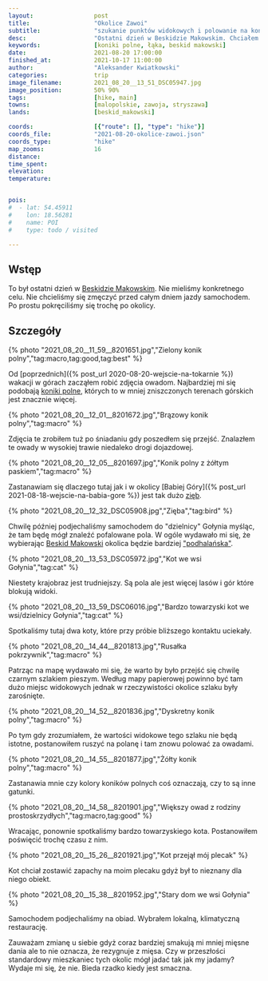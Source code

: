 ```yaml
---
layout:                 post
title:                  "Okolice Zawoi"
subtitle:               "szukanie punktów widokowych i polowanie na koniki polne, oraz koty"
desc:                   "Ostatni dzień w Beskidzie Makowskim. Chciałem porobić zdjęcia krajobrazom, które chyba bardziej kojarzyły mi się z Podhalem."
keywords:               [koniki polne, łąka, beskid makowski]
date:                   2021-08-20 17:00:00
finished_at:            2021-10-17 11:00:00
author:                 "Aleksander Kwiatkowski"
categories:             trip
image_filename:         2021_08_20__13_51_DSC05947.jpg
image_position:         50% 90%
tags:                   [hike, main]
towns:                  [malopolskie, zawoja, stryszawa]
lands:                  [beskid_makowski]

coords:                 [{"route": [], "type": "hike"}]
coords_file:            "2021-08-20-okolice-zawoi.json"
coords_type:            "hike"
map_zooms:              16
distance:               
time_spent:             
elevation:              
temperature:            


pois:
#  - lat: 54.45911
#    lon: 18.56281
#    name: POI
#    type: todo / visited

---
```


[wiki-konik-polny]: https://pl.wikipedia.org/wiki/Konik_polny
[wiki-beskid-makowski]: https://pl.wikipedia.org/wiki/Beskid_Makowski
[wiki-zieba]: https://pl.wikipedia.org/wiki/Zi%C4%99ba_zwyczajna
[wiki-podhale]: https://pl.wikipedia.org/wiki/Podhale


## Wstęp

To był ostatni dzień w [Beskidzie Makowskim][wiki-beskid-makowski]. Nie mieliśmy
konkretnego celu. Nie chcieliśmy się zmęczyć przed całym dniem jazdy
samochodem. Po prostu pokręciliśmy się trochę po okolicy.

## Szczegóły

{% photo "2021_08_20__11_59__8201651.jpg","Zielony konik polny","tag:macro,tag:good,tag:best" %}

Od [poprzednich]({% post_url 2020-08-20-wejscie-na-tokarnie %}) wakacji w górach zacząłem robić
zdjęcia owadom. Najbardziej mi się podobają [koniki polne][wiki-konik-polny],
których to w mniej zniszczonych terenach górskich jest znacznie więcej.

{% photo "2021_08_20__12_01__8201672.jpg","Brązowy konik polny","tag:macro" %}

Zdjęcia te zrobiłem tuż po śniadaniu gdy poszedłem się przejść. Znalazłem
te owady w wysokiej trawie niedaleko drogi dojazdowej.

{% photo "2021_08_20__12_05__8201697.jpg","Konik polny z żółtym paskiem","tag:macro" %}

Zastanawiam się dlaczego tutaj jak i w okolicy
[Babiej Góry]({% post_url 2021-08-18-wejscie-na-babia-gore %}) jest
tak dużo [zięb][wiki-zieba].

{% photo "2021_08_20__12_32_DSC05908.jpg","Zięba","tag:bird" %}

Chwilę później podjechaliśmy samochodem do "dzielnicy" Gołynia
myśląc, że tam będę mógł znaleźć pofalowane pola. W ogóle wydawało mi się,
że wybierając [Beskid Makowski][wiki-beskid-makowski] okolica będzie
bardziej ["podhalańska"][wiki-podhale].

{% photo "2021_08_20__13_53_DSC05972.jpg","Kot we wsi Gołynia","tag:cat" %}

Niestety krajobraz jest trudniejszy. Są pola ale jest więcej lasów i gór które
blokują widoki.

{% photo "2021_08_20__13_59_DSC06016.jpg","Bardzo towarzyski kot we wsi/dzielnicy Gołynia","tag:cat" %}

Spotkaliśmy tutaj dwa koty, które przy próbie bliższego kontaktu
uciekały.

{% photo "2021_08_20__14_44__8201813.jpg","Rusałka pokrzywnik","tag:macro" %}

Patrząc na mapę wydawało mi się, że warto by było przejść się chwilę
czarnym szlakiem pieszym. Według mapy papierowej powinno być tam dużo miejsc widokowych
jednak w rzeczywistości okolice szlaku były zarośnięte.

{% photo "2021_08_20__14_52__8201836.jpg","Dyskretny konik polny","tag:macro" %}

Po tym gdy zrozumiałem, że wartości widokowe tego szlaku nie będą istotne,
postanowiłem ruszyć na polanę i tam znowu polować za owadami.

{% photo "2021_08_20__14_55__8201877.jpg","Żółty konik polny","tag:macro" %}

Zastanawia mnie czy kolory koników polnych coś oznaczają, czy to są inne gatunki.

{% photo "2021_08_20__14_58__8201901.jpg","Większy owad z rodziny prostoskrzydłych","tag:macro,tag:good" %}

Wracając, ponownie spotkaliśmy bardzo towarzyskiego kota. Postanowiłem poświęcić
trochę czasu z nim.

{% photo "2021_08_20__15_26__8201921.jpg","Kot przejął mój plecak" %}

Kot chciał zostawić zapachy na moim plecaku gdyż był to nieznany dla niego obiekt.

{% photo "2021_08_20__15_38__8201952.jpg","Stary dom we wsi Gołynia" %}

Samochodem podjechaliśmy na obiad. Wybrałem lokalną, klimatyczną restaurację.

Zauważam zmianę u siebie gdyż coraz bardziej smakują mi mniej mięsne dania
ale to nie oznacza, że rezygnuje z mięsa. Czy w przeszłości standardowy mieszkaniec
tych okolic mógł jadać tak jak my jadamy? Wydaje mi się, że nie. Bieda
rzadko kiedy jest smaczna.
